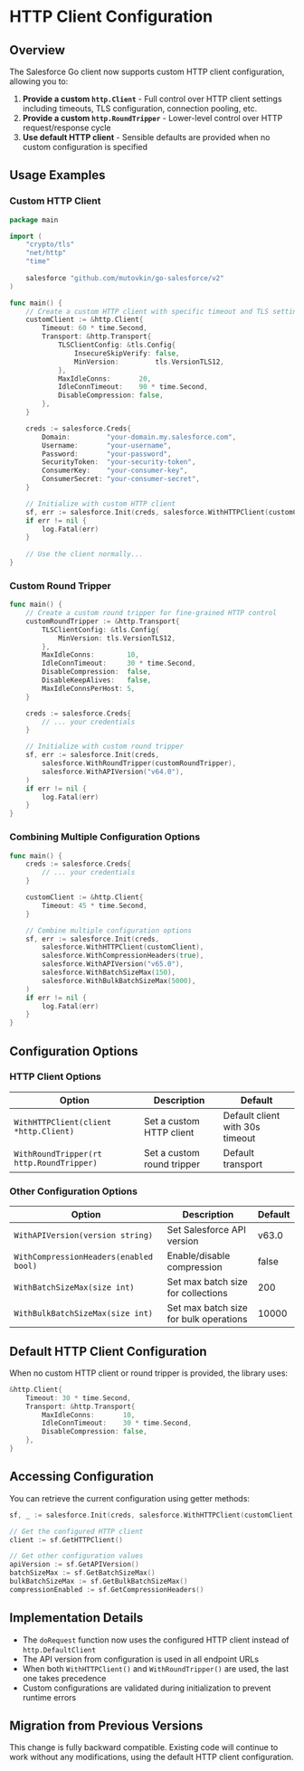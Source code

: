 # HTTP Client Configuration

## Overview

The Salesforce Go client now supports custom HTTP client configuration, allowing you to:

1. **Provide a custom `http.Client`** - Full control over HTTP client settings including timeouts, TLS configuration, connection pooling, etc.
2. **Provide a custom `http.RoundTripper`** - Lower-level control over HTTP request/response cycle
3. **Use default HTTP client** - Sensible defaults are provided when no custom configuration is specified

## Usage Examples

### Custom HTTP Client

```go
package main

import (
    "crypto/tls"
    "net/http"
    "time"
    
    salesforce "github.com/mutovkin/go-salesforce/v2"
)

func main() {
    // Create a custom HTTP client with specific timeout and TLS settings
    customClient := &http.Client{
        Timeout: 60 * time.Second,
        Transport: &http.Transport{
            TLSClientConfig: &tls.Config{
                InsecureSkipVerify: false,
                MinVersion:         tls.VersionTLS12,
            },
            MaxIdleConns:       20,
            IdleConnTimeout:    90 * time.Second,
            DisableCompression: false,
        },
    }

    creds := salesforce.Creds{
        Domain:         "your-domain.my.salesforce.com",
        Username:       "your-username", 
        Password:       "your-password",
        SecurityToken:  "your-security-token",
        ConsumerKey:    "your-consumer-key",
        ConsumerSecret: "your-consumer-secret",
    }

    // Initialize with custom HTTP client
    sf, err := salesforce.Init(creds, salesforce.WithHTTPClient(customClient))
    if err != nil {
        log.Fatal(err)
    }
    
    // Use the client normally...
}
```

### Custom Round Tripper

```go
func main() {
    // Create a custom round tripper for fine-grained HTTP control
    customRoundTripper := &http.Transport{
        TLSClientConfig: &tls.Config{
            MinVersion: tls.VersionTLS12,
        },
        MaxIdleConns:        10,
        IdleConnTimeout:     30 * time.Second,
        DisableCompression:  false,
        DisableKeepAlives:   false,
        MaxIdleConnsPerHost: 5,
    }

    creds := salesforce.Creds{
        // ... your credentials
    }

    // Initialize with custom round tripper
    sf, err := salesforce.Init(creds, 
        salesforce.WithRoundTripper(customRoundTripper),
        salesforce.WithAPIVersion("v64.0"),
    )
    if err != nil {
        log.Fatal(err)
    }
}
```

### Combining Multiple Configuration Options

```go
func main() {
    creds := salesforce.Creds{
        // ... your credentials  
    }

    customClient := &http.Client{
        Timeout: 45 * time.Second,
    }

    // Combine multiple configuration options
    sf, err := salesforce.Init(creds,
        salesforce.WithHTTPClient(customClient),
        salesforce.WithCompressionHeaders(true),
        salesforce.WithAPIVersion("v65.0"),
        salesforce.WithBatchSizeMax(150),
        salesforce.WithBulkBatchSizeMax(5000),
    )
    if err != nil {
        log.Fatal(err)
    }
}
```

## Configuration Options

### HTTP Client Options

| Option | Description | Default |
|--------|-------------|---------|
| `WithHTTPClient(client *http.Client)` | Set a custom HTTP client | Default client with 30s timeout |
| `WithRoundTripper(rt http.RoundTripper)` | Set a custom round tripper | Default transport |

### Other Configuration Options

| Option | Description | Default |
|--------|-------------|---------|
| `WithAPIVersion(version string)` | Set Salesforce API version | v63.0 |
| `WithCompressionHeaders(enabled bool)` | Enable/disable compression | false |
| `WithBatchSizeMax(size int)` | Set max batch size for collections | 200 |
| `WithBulkBatchSizeMax(size int)` | Set max batch size for bulk operations | 10000 |

## Default HTTP Client Configuration

When no custom HTTP client or round tripper is provided, the library uses:

```go
&http.Client{
    Timeout: 30 * time.Second,
    Transport: &http.Transport{
        MaxIdleConns:       10,
        IdleConnTimeout:    30 * time.Second,
        DisableCompression: false,
    },
}
```

## Accessing Configuration

You can retrieve the current configuration using getter methods:

```go
sf, _ := salesforce.Init(creds, salesforce.WithHTTPClient(customClient))

// Get the configured HTTP client
client := sf.GetHTTPClient()

// Get other configuration values
apiVersion := sf.GetAPIVersion()
batchSizeMax := sf.GetBatchSizeMax()
bulkBatchSizeMax := sf.GetBulkBatchSizeMax()
compressionEnabled := sf.GetCompressionHeaders()
```

## Implementation Details

- The `doRequest` function now uses the configured HTTP client instead of `http.DefaultClient`
- The API version from configuration is used in all endpoint URLs
- When both `WithHTTPClient()` and `WithRoundTripper()` are used, the last one takes precedence
- Custom configurations are validated during initialization to prevent runtime errors

## Migration from Previous Versions

This change is fully backward compatible. Existing code will continue to work without any modifications, using the default HTTP client configuration.
